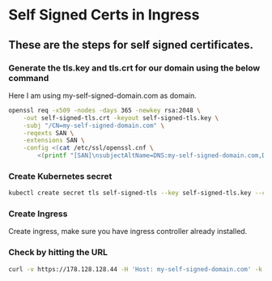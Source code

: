 # Self Signed Certs in Ingress  

## These are the steps for self signed certificates.
### Generate the tls.key and tls.crt for our domain using the below command

Here I am using my-self-signed-domain.com as domain.  

```bash
openssl req -x509 -nodes -days 365 -newkey rsa:2048 \
    -out self-signed-tls.crt -keyout self-signed-tls.key \
    -subj "/CN=my-self-signed-domain.com" \
    -reqexts SAN \
    -extensions SAN \
    -config <(cat /etc/ssl/openssl.cnf \
        <(printf "[SAN]\nsubjectAltName=DNS:my-self-signed-domain.com,DNS:*.my-self-signed-domain.com"))
```

### Create Kubernetes secret

```bash
kubectl create secret tls self-signed-tls --key self-signed-tls.key --cert self-signed-tls.crt
```

###  Create Ingress  
Create ingress, make sure you have ingress controller already installed.  

### Check by hitting the URL  
```bash 
curl -v https://178.128.128.44 -H 'Host: my-self-signed-domain.com' -k

```
